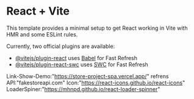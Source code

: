 # React + Vite

This template provides a minimal setup to get React working in Vite with HMR and some ESLint rules.

Currently, two official plugins are available:

- [@vitejs/plugin-react](https://github.com/vitejs/vite-plugin-react/blob/main/packages/plugin-react/README.md) uses [Babel](https://babeljs.io/) for Fast Refresh
- [@vitejs/plugin-react-swc](https://github.com/vitejs/vite-plugin-react-swc) uses [SWC](https://swc.rs/) for Fast Refresh

Link-Show-Demo:"https://store-project-spa.vercel.app/"
refrens
API:"fakestoreapi.com"
Icon:"https://react-icons.github.io/react-icons"
LoaderSpiner:"https://mhnpd.github.io/react-loader-spinner"
